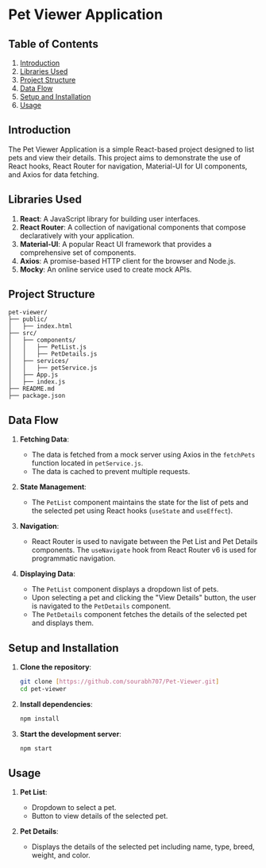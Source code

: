 # Pet Viewer Application

## Table of Contents

1. [Introduction](#introduction)
2. [Libraries Used](#libraries-used)
3. [Project Structure](#project-structure)
4. [Data Flow](#data-flow)
5. [Setup and Installation](#setup-and-installation)
6. [Usage](#usage)


## Introduction

The Pet Viewer Application is a simple React-based project designed to list pets and view their details. This project aims to demonstrate the use of React hooks, React Router for navigation, Material-UI for UI components, and Axios for data fetching.

## Libraries Used

1. **React**: A JavaScript library for building user interfaces.
2. **React Router**: A collection of navigational components that compose declaratively with your application.
3. **Material-UI**: A popular React UI framework that provides a comprehensive set of components.
4. **Axios**: A promise-based HTTP client for the browser and Node.js.
5. **Mocky**: An online service used to create mock APIs.

## Project Structure

```
pet-viewer/
├── public/
│   ├── index.html
├── src/
│   ├── components/
│   │   ├── PetList.js
│   │   ├── PetDetails.js
│   ├── services/
│   │   ├── petService.js
│   ├── App.js
│   ├── index.js
├── README.md
├── package.json
```

## Data Flow

1. **Fetching Data**:
   - The data is fetched from a mock server using Axios in the `fetchPets` function located in `petService.js`.
   - The data is cached to prevent multiple requests.

2. **State Management**:
   - The `PetList` component maintains the state for the list of pets and the selected pet using React hooks (`useState` and `useEffect`).

3. **Navigation**:
   - React Router is used to navigate between the Pet List and Pet Details components. The `useNavigate` hook from React Router v6 is used for programmatic navigation.

4. **Displaying Data**:
   - The `PetList` component displays a dropdown list of pets.
   - Upon selecting a pet and clicking the "View Details" button, the user is navigated to the `PetDetails` component.
   - The `PetDetails` component fetches the details of the selected pet and displays them.

## Setup and Installation

1. **Clone the repository**:
   ```bash
   git clone [https://github.com/sourabh707/Pet-Viewer.git]
   cd pet-viewer
   ```

2. **Install dependencies**:
   ```bash
   npm install
   ```

3. **Start the development server**:
   ```bash
   npm start
   ```

## Usage

1. **Pet List**:
   - Dropdown to select a pet.
   - Button to view details of the selected pet.

2. **Pet Details**:
   - Displays the details of the selected pet including name, type, breed, weight, and color.




